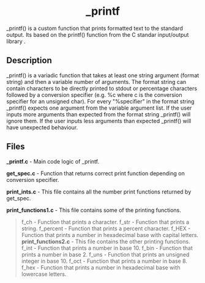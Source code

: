 <h1 align="center">_printf</h1>
_printf() is a custom function that prints formatted text to the standard output. Its based on the printf() function from the  C standar input/output library <stdio.h>.
<h2>Description</h2>
_printf() is a variadic function that takes at least one string argument (format string) and then a variable number of arguments.
The format string can contain characters to be directly printed to stdout or percentage characters followed by a conversion specifier (e.g. %c where c is the conversion specifier for an unsigned char). For every "%specifier" in the format string _printf() expects one argument from the variable argument list. If the user inputs more arguments than expected from the format string _printf() will ignore them. If the user inputs less arguments than expected _printf() will have unexpected behaviour.

<h2>Files</h2>

**_printf.c** - Main code logic of _printf.

**get_spec.c** - Function that returns correct print function depending on conversion specifier.

**print_ints.c** - This file contains all the number print functions returned by get_spec.

**print_functions1.c** - This file contains some of the printing functions.
>f_ch - Function that prints a character.
>f_str - Function that prints a string.
>f_percent - Function that prints a percent character.
>f_HEX - Function that prints a number in hexadecimal base with capital letters.
**print_functions2.c** - This file contains the other printing functions.
>f_int - Function that prints a number in base 10.
>f_bin - Function that prints a number in base 2.
>f_uns - Function that prints an unsigned integer in base 10.
>f_oct - Function that prints a number in base 8.
>f_hex - Function that prints a number in hexadecimal base with lowercase letters.
